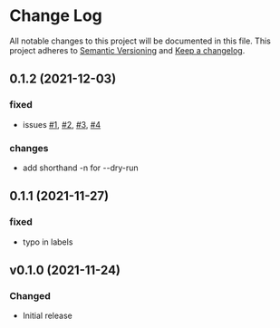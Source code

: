 # Change Log
All notable changes to this project will be documented in this file.
This project adheres to [Semantic Versioning](http://semver.org/) and [Keep a changelog](https://github.com/olivierlacan/keep-a-changelog).

 <!--next-version-placeholder-->
## 0.1.2 (2021-12-03)
### fixed
- issues [#1](/issues/1), [#2](/issues/2), [#3](/issues/3), [#4](/issues/4)
  
### changes
- add shorthand -n for --dry-run

## 0.1.1 (2021-11-27)
### fixed
- typo in labels

## v0.1.0 (2021-11-24)
### Changed
- Initial release
